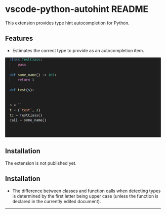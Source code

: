 # vscode-python-autohint README

This extension provides type hint autocompletion for Python.

## Features

* Estimates the correct type to provide as an autocompletion item.

![](demo.gif)


## Installation

The extension is not published yet.

## Installation

* The difference between classes and function calls when detecting types is determined by the first letter being upper case (unless the function is declared in the currently edited document).

-------------------------------------------------------------------------------------------
